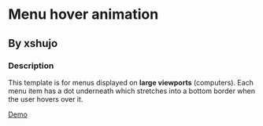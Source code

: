 # Menu hover animation

## By xshujo

### Description

This template is for menus displayed on **large viewports** (computers). Each menu item has a dot underneath which stretches into a bottom border when the user hovers over it.

[Demo](./demo.gif)
